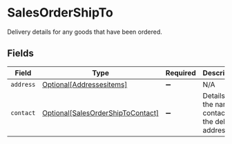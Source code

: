 # SalesOrderShipTo

Delivery details for any goods that have been ordered.


## Fields

| Field                                                                               | Type                                                                                | Required                                                                            | Description                                                                         |
| ----------------------------------------------------------------------------------- | ----------------------------------------------------------------------------------- | ----------------------------------------------------------------------------------- | ----------------------------------------------------------------------------------- |
| `address`                                                                           | [Optional[Addressesitems]](../../models/shared/addressesitems.md)                   | :heavy_minus_sign:                                                                  | N/A                                                                                 |
| `contact`                                                                           | [Optional[SalesOrderShipToContact]](../../models/shared/salesordershiptocontact.md) | :heavy_minus_sign:                                                                  | Details of the named contact at the delivery address.                               |